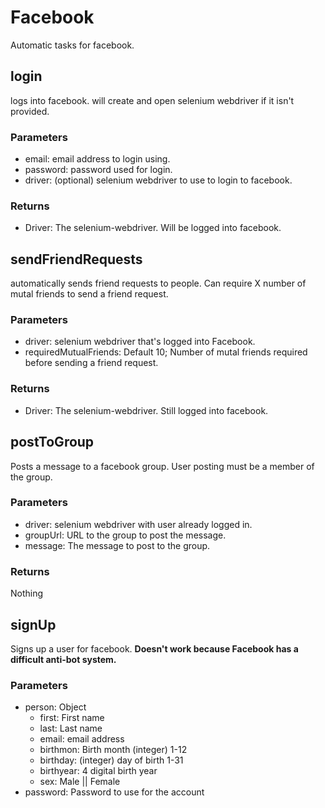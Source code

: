 # Facebook

Automatic tasks for facebook.

## login

logs into facebook. will create and open selenium webdriver if it isn't provided.

### Parameters

* email: email address to login using.
* password: password used for login.
* driver: (optional) selenium webdriver to use to login to facebook.

### Returns

* Driver: The selenium-webdriver. Will be logged into facebook.

## sendFriendRequests

automatically sends friend requests to people. Can require X number of mutal friends to send a friend request.

### Parameters

* driver: selenium webdriver that's logged into Facebook.
* requiredMutualFriends: Default 10; Number of mutal friends required before sending a friend request.

### Returns

* Driver: The selenium-webdriver. Still logged into facebook.

## postToGroup

Posts a message to a facebook group. User posting must be a member of the group.

### Parameters

* driver: selenium webdriver with user already logged in.
* groupUrl: URL to the group to post the message.
* message: The message to post to the group.

### Returns

Nothing

## signUp

Signs up a user for facebook. **Doesn't work because Facebook has a difficult anti-bot system.**

### Parameters

* person: Object
  * first: First name
  * last: Last name
  * email: email address
  * birthmon: Birth month (integer) 1-12
  * birthday: (integer) day of birth 1-31
  * birthyear: 4 digital birth year
  * sex: Male || Female
* password: Password to use for the account
